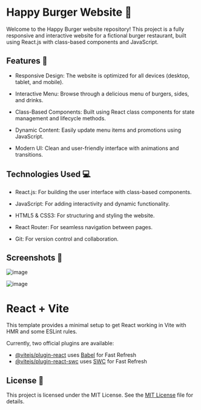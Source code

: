 # Happy Burger Website 🍔

Welcome to the Happy Burger website repository! This project is a fully responsive and interactive website for a fictional burger restaurant, built using React.js with class-based components and JavaScript.

## Features 🌟

- Responsive Design: The website is optimized for all devices (desktop, tablet, and mobile).

- Interactive Menu: Browse through a delicious menu of burgers, sides, and drinks.

- Class-Based Components: Built using React class components for state management and lifecycle methods.

- Dynamic Content: Easily update menu items and promotions using JavaScript.

- Modern UI: Clean and user-friendly interface with animations and transitions.


## Technologies Used 💻

- React.js: For building the user interface with class-based components.

- JavaScript: For adding interactivity and dynamic functionality.

- HTML5 & CSS3: For structuring and styling the website.

- React Router: For seamless navigation between pages.

- Git: For version control and collaboration.


## Screenshots 📸

![image](https://github.com/tathsaraniliyanage/Happy-Burger-Website--React/assets/139870072/0f83f6cd-510a-4c48-b026-6756f5d19115)

![image](https://github.com/tathsaraniliyanage/Happy-Burger-Website--React/assets/139870072/31c5067a-9cc1-462a-a4d6-63d8879477e3)



# React + Vite

This template provides a minimal setup to get React working in Vite with HMR and some ESLint rules.

Currently, two official plugins are available:

- [@vitejs/plugin-react](https://github.com/vitejs/vite-plugin-react/blob/main/packages/plugin-react/README.md) uses [Babel](https://babeljs.io/) for Fast Refresh
- [@vitejs/plugin-react-swc](https://github.com/vitejs/vite-plugin-react-swc) uses [SWC](https://swc.rs/) for Fast Refresh


## License 📄

This project is licensed under the MIT License. See the [MIT License](LICENSE) file for details.
